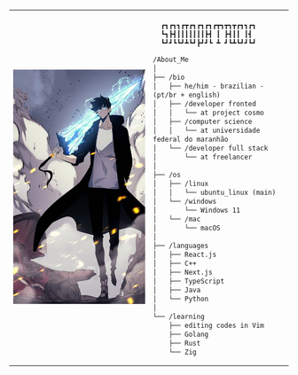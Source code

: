 <table>
  <tr>
    <td style="width: 50%;">
       <img src="https://github.com/saviopatrick/saviopatrick/blob/main/image.jpg" alt="Asuka" style="width: 200%; border: none;"/>
    </td>
    <td style="width: 50%; vertical-align: top;">
      <p style="font-family: monospace; font-size: 16px;">
       
      ┏┓┏┓┓┏┳┏┓┏┓┏┓┏┳┓┳┓┳┏┓┓┏┓
      ┗┓┣┫┃┃┃┃┃┃┃┣┫ ┃ ┣┫┃┃ ┃┫ 
      ┗┛┛┗┗┛┻┗┛┣┛┛┗ ┻ ┛┗┻┗┛┛┗┛

</p>

    /About_Me
    │
    ├── /bio
    │   ├── he/him - brazilian - (pt/br + english)
    │   ├── /developer fronted
    │   │   └── at project cosmo
    │   ├── /computer science 
    │   │   └── at universidade federal do maranhão
    │   └── /developer full stack
    │       └── at freelancer
    │
    ├── /os
    │   ├── /linux
    │   │   └── ubuntu_linux (main)
    │   └── /windows
    │       └── Windows 11
    │   └── /mac
    │       └── macOS
    │
    ├── /languages
    │   ├── React.js
    │   ├── C++
    │   ├── Next.js
    │   ├── TypeScript
    │   ├── Java
    │   └── Python
    │
    └── /learning
        ├── editing codes in Vim
        ├── Golang
        ├── Rust
        └── Zig
        
  </tr>
</table>